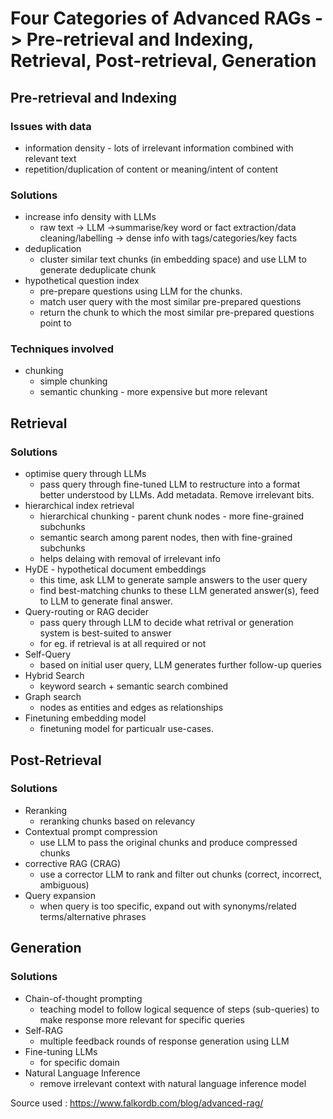 # Four Categories of Advanced RAGs -> Pre-retrieval and Indexing, Retrieval, Post-retrieval, Generation

## Pre-retrieval and Indexing

### Issues with data
- information density - lots of irrelevant information combined with relevant text
- repetition/duplication of content or meaning/intent of content

### Solutions
- increase info density with LLMs
    - raw text -> LLM ->summarise/key word or fact extraction/data cleaning/labelling -> dense info with tags/categories/key facts
- deduplication
    - cluster similar text chunks (in embedding space) and use LLM to generate deduplicate chunk
- hypothetical question index
    - pre-prepare questions using LLM for the chunks. 
    - match user query with the most similar pre-prepared questions
    - return the chunk to which the most similar pre-prepared questions point to

### Techniques involved
- chunking
    - simple chunking
    - semantic chunking - more expensive but more relevant

## Retrieval

### Solutions
- optimise query through LLMs
    - pass query through fine-tuned LLM to restructure into a format better understood by LLMs. Add metadata. Remove irrelevant bits.
- hierarchical index retrieval
    - hierarchical chunking - parent chunk nodes - more fine-grained subchunks
    - semantic search among parent nodes, then with fine-grained subchunks
    - helps delaing with removal of irrelevant info
- HyDE - hypothetical document embeddings
    - this time, ask LLM to generate sample answers to the user query
    - find best-matching chunks to these LLM generated answer(s), feed to LLM to generate final answer.
- Query-routing or RAG decider
    - pass query through LLM to decide what retrival or generation system is best-suited to answer
    - for eg. if retrieval is at all required or not
- Self-Query
    - based on initial user query, LLM generates further follow-up queries
- Hybrid Search
    - keyword search + semantic search combined
- Graph search
    - nodes as entities and edges as relationships
- Finetuning embedding model
    - finetuning model for particualr use-cases.

## Post-Retrieval

### Solutions
- Reranking
    - reranking chunks based on relevancy
- Contextual prompt compression
    - use LLM to pass the original chunks and produce compressed chunks
- corrective RAG (CRAG)
    - use a corrector LLM to rank and filter out chunks (correct, incorrect, ambiguous)
- Query expansion
    - when query is too specific, expand out with synonyms/related terms/alternative phrases

## Generation

### Solutions
- Chain-of-thought prompting
    - teaching model to follow logical sequence of steps (sub-queries) to make response more relevant for specific queries
- Self-RAG
    - multiple feedback rounds of response generation using LLM
- Fine-tuning LLMs
    - for specific domain
- Natural Language Inference
    - remove irrelevant context with natural language inference model


Source used : https://www.falkordb.com/blog/advanced-rag/
